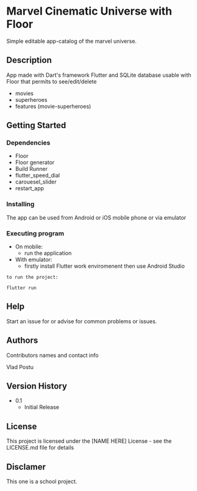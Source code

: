 # Marvel Cinematic Universe with Floor

Simple editable app-catalog of the marvel universe. 

## Description
App made with Dart's framework Flutter and SQLite database usable with Floor that permits to see/edit/delete 
 * movies
 * superheroes
 * features (movie-superheroes)
    

## Getting Started

### Dependencies

* Floor
* Floor generator
* Build Runner
* flutter_speed_dial
* carouesel_slider
* restart_app

### Installing

The app can be used from Android or iOS mobile phone or via emulator

### Executing program

* On mobile:
    * run the application
* With emulator:
    * firstly install Flutter work enviromenent then use Android Studio

`to run the project:`
```
flutter run 
```


## Help

Start an issue for or advise for common problems or issues.


## Authors

Contributors names and contact info

Vlad Postu

## Version History

* 0.1
    * Initial Release

## License

This project is licensed under the [NAME HERE] License - see the LICENSE.md file for details

## Disclamer
This one is a school project.
